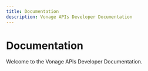 ```yaml
---
title: Documentation
description: Vonage APIs Developer Documentation
---
```


# Documentation

Welcome to the Vonage APIs Developer Documentation.
